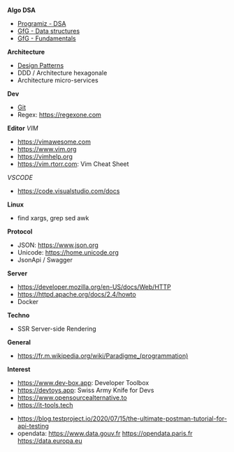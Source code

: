 **Algo DSA**
+ [Programiz - DSA](https://www.programiz.com/dsa)
+ [GfG - Data structures](https://www.geeksforgeeks.org/data-structures)
+ [GfG - Fundamentals](https://www.geeksforgeeks.org/fundamentals-of-algorithms)

**Architecture**
* [Design Patterns](https://en.wikipedia.org/wiki/Software_design_pattern)
* DDD / Architecture hexagonale
* Architecture micro-services

**Dev**
+ [Git](https://git-scm.com/doc)
+ Regex: https://regexone.com

**Editor**
_VIM_
* https://vimawesome.com
* https://www.vim.org
* https://vimhelp.org
* https://vim.rtorr.com: Vim Cheat Sheet

_VSCODE_
* https://code.visualstudio.com/docs

**Linux**
- find xargs, grep sed awk

**Protocol**
* JSON: https://www.json.org
* Unicode: https://home.unicode.org
* JsonApi / Swagger

**Server**
* https://developer.mozilla.org/en-US/docs/Web/HTTP
* https://httpd.apache.org/docs/2.4/howto
* Docker

**Techno**
* SSR Server-side Rendering

**General**
- https://fr.m.wikipedia.org/wiki/Paradigme_(programmation)

**Interest**
- https://www.dev-box.app: Developer Toolbox
- https://devtoys.app: Swiss Army Knife for Devs
- https://www.opensourcealternative.to
- https://it-tools.tech
* https://blog.testproject.io/2020/07/15/the-ultimate-postman-tutorial-for-api-testing
* opendata: https://www.data.gouv.fr https://opendata.paris.fr https://data.europa.eu
